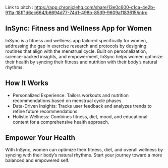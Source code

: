 Link to pitch : https://app.chroniclehq.com/share/13e0c600-c1ca-4e2b-911a-18ff1d6ec664/b6694d77-74d1-498b-8539-9609af183615/intro

## InSync: Fitness and Wellness App for Women
InSync is a fitness and wellness app tailored specifically for women, addressing the gap in exercise research and protocols by designing routines that align with the menstrual cycle. Built on personalization, science-backed insights, and empowerment, InSync helps women optimize their health by syncing their fitness and nutrition with their body’s natural rhythms.

## How It Works
- Personalized Experience: Tailors workouts and nutrition recommendations based on menstrual cycle phases.
- Data-Driven Insights: Tracks user feedback and analyzes trends to refine future recommendations.
- Holistic Wellness: Combines fitness, diet, mood, and educational content for a comprehensive health approach.

## Empower Your Health
With InSync, women can optimize their fitness, diet, and overall wellness by syncing with their body’s natural rhythms. Start your journey toward a more balanced and empowered self.

